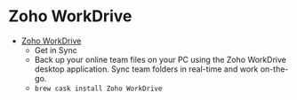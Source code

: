 # Zoho WorkDrive
- [Zoho WorkDrive](https://www.zoho.com/workdrive/desktop-sync.html)
  -  Get in Sync
  - Back up your online team files on your PC using the Zoho WorkDrive desktop application. Sync team folders in real-time and work on-the-go.
  - `brew cask install Zoho WorkDrive`
